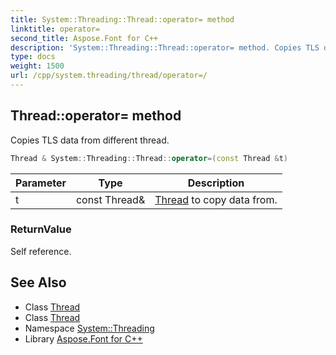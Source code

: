 ```yaml
---
title: System::Threading::Thread::operator= method
linktitle: operator=
second_title: Aspose.Font for C++
description: 'System::Threading::Thread::operator= method. Copies TLS data from different thread in C++.'
type: docs
weight: 1500
url: /cpp/system.threading/thread/operator=/
---
```

## Thread::operator= method


Copies TLS data from different thread.

```cpp
Thread & System::Threading::Thread::operator=(const Thread &t)
```


| Parameter | Type | Description |
| --- | --- | --- |
| t | const Thread\& | [Thread](../) to copy data from. |

### ReturnValue

Self reference.

## See Also

* Class [Thread](../)
* Class [Thread](../)
* Namespace [System::Threading](../../)
* Library [Aspose.Font for C++](../../../)
